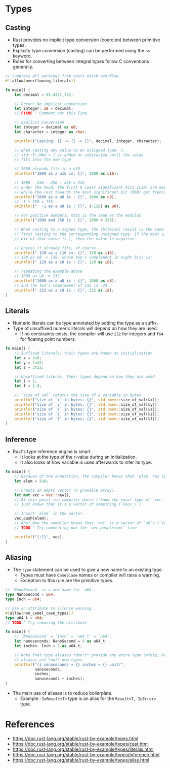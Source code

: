 # Types
## Casting
* Rust provides no implicit type conversion (coercion) between primitive types.
* Explicity type conversion (casting) can be performed using the `as` keyword.
* Rules for converting between integral types follow C conventions generally.
```rust
// Suppress all warnings from casts which overflow.
#![allow(overflowing_literals)]

fn main() {
    let decimal = 65.4321_f32;

    // Error! No implicit conversion
    let integer: u8 = decimal;
    // FIXME ^ Comment out this line

    // Explicit conversion
    let integer = decimal as u8;
    let character = integer as char;

    println!("Casting: {} -> {} -> {}", decimal, integer, character);

    // when casting any value to an unsigned type, T,
    // std::T::MAX + 1 is added or subtracted until the value
    // fits into the new type

    // 1000 already fits in a u16
    println!("1000 as a u16 is: {}", 1000 as u16);

    // 1000 - 256 - 256 - 256 = 232
    // Under the hood, the first 8 least significant bits (LSB) are kept,
    // while the rest towards the most significant bit (MSB) get truncated.
    println!("1000 as a u8 is : {}", 1000 as u8);
    // -1 + 256 = 255
    println!("  -1 as a u8 is : {}", (-1i8) as u8);

    // For positive numbers, this is the same as the modulus
    println!("1000 mod 256 is : {}", 1000 % 256);

    // When casting to a signed type, the (bitwise) result is the same as
    // first casting to the corresponding unsigned type. If the most significant
    // bit of that value is 1, then the value is negative.

    // Unless it already fits, of course.
    println!(" 128 as a i16 is: {}", 128 as i16);
    // 128 as u8 -> 128, whose two's complement in eight bits is:
    println!(" 128 as a i8 is : {}", 128 as i8);

    // repeating the example above
    // 1000 as u8 -> 232
    println!("1000 as a u8 is : {}", 1000 as u8);
    // and the two's complement of 232 is -24
    println!(" 232 as a i8 is : {}", 232 as i8);
}
```
## Literals
* Numeric literals can be type annotated by adding the type as a suffix.
* Type of unsuffixed numeric literals will depend on how they are used.
	* If no constraints exists, the compiler will use `i32` for integers and `f64` for floating point numbers.
```rust
fn main() {
    // Suffixed literals, their types are known at initialization
    let x = 1u8;
    let y = 2u32;
    let z = 3f32;

    // Unsuffixed literal, their types depend on how they are used
    let i = 1;
    let f = 1.0;

    // `size_of_val` returns the size of a variable in bytes
    println!("size of `x` in bytes: {}", std::mem::size_of_val(&x));
    println!("size of `y` in bytes: {}", std::mem::size_of_val(&y));
    println!("size of `z` in bytes: {}", std::mem::size_of_val(&z));
    println!("size of `i` in bytes: {}", std::mem::size_of_val(&i));
    println!("size of `f` in bytes: {}", std::mem::size_of_val(&f));
}
```
## Inference
* Rust's type inference engine is smart.
	* It looks at the type of the r-value during an initialization.
	* It also looks at how variable is used afterwards to infer its type.
```rust
fn main() {
    // Because of the annotation, the compiler knows that `elem` has type u8.
    let elem = 5u8;

    // Create an empty vector (a growable array).
    let mut vec = Vec::new();
    // At this point the compiler doesn't know the exact type of `vec`, it
    // just knows that it's a vector of something (`Vec<_>`).

    // Insert `elem` in the vector.
    vec.push(elem);
    // Aha! Now the compiler knows that `vec` is a vector of `u8`s (`Vec<u8>`)
    // TODO ^ Try commenting out the `vec.push(elem)` line

    println!("{:?}", vec);
}
```
## Aliasing
* The `type` statement can be used to give a new name to an existing type.
	* Types must have `CamelCase` names or compiler will raise a warning.
	* Exception to this rule are the primitive types.
```rust
// `NanoSecond` is a new name for `u64`.
type NanoSecond = u64;
type Inch = u64;

// Use an attribute to silence warning.
#[allow(non_camel_case_types)]
type u64_t = u64;
// TODO ^ Try removing the attribute

fn main() {
    // `NanoSecond` = `Inch` = `u64_t` = `u64`.
    let nanoseconds: NanoSecond = 5 as u64_t;
    let inches: Inch = 2 as u64_t;

    // Note that type aliases *don't* provide any extra type safety, because
    // aliases are *not* new types
    println!("{} nanoseconds + {} inches = {} unit?",
             nanoseconds,
             inches,
             nanoseconds + inches);
}
```
* The main use of aliases is to reduce boilerplate.
	* Example : `IoResult<T>` type is an alias for the `Result<T, IoError>` type.
# References
* https://doc.rust-lang.org/stable/rust-by-example/types.html
* https://doc.rust-lang.org/stable/rust-by-example/types/cast.html
* https://doc.rust-lang.org/stable/rust-by-example/types/literals.html
* https://doc.rust-lang.org/stable/rust-by-example/types/inference.html
* https://doc.rust-lang.org/stable/rust-by-example/types/alias.html
